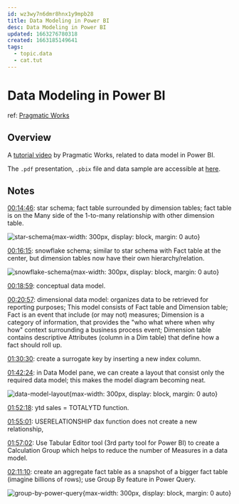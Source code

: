 ```yaml
---
id: wz3wy7n6dmr8hnx1y9mpb28
title: Data Modeling in Power BI
desc: Data Modeling in Power BI
updated: 1663276780318
created: 1663185149641
tags:
  - topic.data
  - cat.tut
---
```

#  Data Modeling in Power BI

ref: [Pragmatic Works](https://www.youtube.com/watch?v=MrLnibFTtbA)

## Overview

A [tutorial video](https://www.youtube.com/watch?v=MrLnibFTtbA) by Pragmatic Works, related to data model in Power BI.

The `.pdf` presentation, `.pbix` file and data sample are accessible at [here](https://app.box.com/s/b826z6jwrbwcw9bc9e0f4mnhvwitgduj).

## Notes

[00:14:46](https://youtu.be/MrLnibFTtbA?t=886): 
star schema; fact table surrounded by dimension tables; fact table is on the Many side of the 1-to-many relationship with other dimension table.

![star-schema](https://ik.imagekit.io/casa/h7b-dendron/data_modeling_for_power_b_time_886_OUF2kaHyr.png?ik-sdk-version=javascript-1.4.3&updatedAt=1663204527473){max-width: 300px, display: block, margin: 0 auto}

[00:16:15](https://youtu.be/MrLnibFTtbA?t=975):
snowflake schema; similar to star schema with Fact table at the center, but dimension tables now have their own hierarchy/relation.

![snowflake-schema](https://ik.imagekit.io/casa/h7b-dendron/data_modeling_for_power_b_time_975_lyrnh2W1y.png?ik-sdk-version=javascript-1.4.3&updatedAt=1663204527586){max-width: 300px, display: block, margin: 0 auto}

[00:18:59](https://youtu.be/MrLnibFTtbA?t=1139): conceptual data model.

[00:20:57](https://youtu.be/MrLnibFTtbA?t=1257): dimensional data model: organizes data to be retrieved for reporting purposes; This model consists of Fact table and Dimension table; Fact is an event that include (or may not) measures; Dimension is a category of information, that provides the "who what where when why how" context surrounding a business process event; Dimension table contains descriptive Attributes (column in a Dim table) that define how a fact should roll up.

[01:30:30](https://youtu.be/MrLnibFTtbA?t=5430): create a surrogate key by inserting a new index column.

[01:42:24](https://youtu.be/MrLnibFTtbA?t=6144): in Data Model pane, we can create a layout that consist only the required data model; this makes the model diagram becoming neat.

![data-model-layout](https://ik.imagekit.io/casa/h7b-dendron/data_modeling_for_power_b_time_6199_mu3QIMU5v.jpg?ik-sdk-version=javascript-1.4.3&updatedAt=1663204527473){max-width: 300px, display: block, margin: 0 auto}

[01:52:18](https://youtu.be/MrLnibFTtbA?t=6738): ytd sales = TOTALYTD function.

[01:55:01](https://youtu.be/MrLnibFTtbA?t=6901): USERELATIONSHIP dax function does not create a new relationship,

[01:57:02](https://youtu.be/MrLnibFTtbA?t=7022): Use Tabular Editor tool (3rd party tool for Power BI) to create a Calculation Group which helps to reduce the number of Measures in a data model.

[02:11:10](https://youtu.be/MrLnibFTtbA?t=7870): create an aggregate fact table as a snapshot of a bigger fact table (imagine billions of rows); use Group By feature in Power Query.

![group-by-power-query](https://ik.imagekit.io/casa/h7b-dendron/data_modeling_for_power_b_time_7938_HYB-6GyvH.png?ik-sdk-version=javascript-1.4.3&updatedAt=1663204527792){max-width: 300px, display: block, margin: 0 auto}